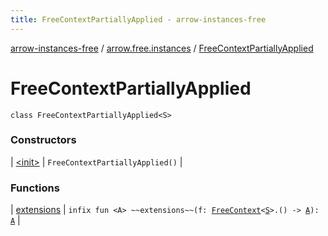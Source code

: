 ```yaml
---
title: FreeContextPartiallyApplied - arrow-instances-free
---
```


[arrow-instances-free](../../index.html) / [arrow.free.instances](../index.html) / [FreeContextPartiallyApplied](./index.html)

# FreeContextPartiallyApplied

`class FreeContextPartiallyApplied<S>`

### Constructors

| [&lt;init&gt;](-init-.html) | `FreeContextPartiallyApplied()` |

### Functions

| [extensions](extensions.html) | `infix fun <A> ~~extensions~~(f: `[`FreeContext`](../-free-context/index.html)`<`[`S`](index.html#S)`>.() -> `[`A`](extensions.html#A)`): `[`A`](extensions.html#A) |

